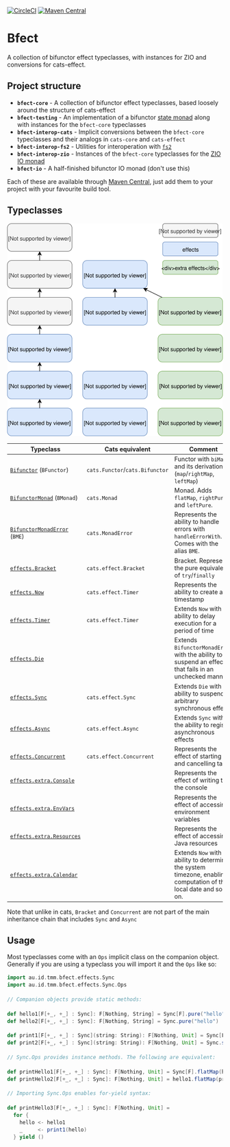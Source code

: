 [![CircleCI](https://circleci.com/gh/tmccarthy/bfect.svg?style=svg)](https://circleci.com/gh/tmccarthy/bfect)
[![Maven Central](https://img.shields.io/maven-central/v/au.id.tmm.bfect/bfect-core_2.13.svg)](https://repo.maven.apache.org/maven2/au/id/tmm/bfect/bfect-core_2.13/)

# Bfect

A collection of bifunctor effect typeclasses, with instances for ZIO and conversions for cats-effect.

## Project structure

* **`bfect-core`** - A collection of bifunctor effect typeclasses, based loosely around the structure of cats-effect
* **`bfect-testing`** - An implementation of a bifunctor [state monad](https://typelevel.org/cats/datatypes/state.html) along with instances for the `bfect-core` typeclasses
* **`bfect-interop-cats`** - Implicit conversions between the `bfect-core` typeclasses and their analogs in `cats-core` and `cats-effect`
* **`bfect-interop-fs2`** - Utilities for interoperation with [`fs2`](https://github.com/functional-streams-for-scala/fs2/)
* **`bfect-interop-zio`** - Instances of the `bfect-core` typeclasses for the [ZIO IO monad](https://github.com/zio/zio)
* **`bfect-io`** - A half-finished bifunctor IO monad (don't use this)

Each of these are available through [Maven Central](https://repo.maven.apache.org/maven2/au/id/tmm/bfect/), just add them to your project with your favourite build tool.

## Typeclasses

![](typeclass-hierarchy.svg)

Typeclass | Cats equivalent | Comment |
----------|-----------------|---------|
[`Bifunctor`](core/src/main/scala/au/id/tmm/bfect/Bifunctor.scala) (`BFunctor`) | `cats.Functor`/`cats.Bifunctor` | Functor with `biMap` and its derivations (`map`/`rightMap`, `leftMap`) |
[`BifunctorMonad`](core/src/main/scala/au/id/tmm/bfect/BifunctorMonad.scala) (`BMonad`) | `cats.Monad` | Monad. Adds `flatMap`, `rightPure` and `leftPure`. |
[`BifunctorMonadError`](core/src/main/scala/au/id/tmm/bfect/BifunctorMonadError.scala) (`BME`) | `cats.MonadError` | Represents the ability to handle errors with `handleErrorWith`. Comes with the alias `BME`. |
[`effects.Bracket`](core/src/main/scala/au/id/tmm/bfect/effects/Bracket.scala) | `cats.effect.Bracket` | Bracket. Represents the pure equivalent of `try`/`finally` |
[`effects.Now`](core/src/main/scala/au/id/tmm/bfect/effects/Now.scala) | `cats.effect.Timer` | Represents the ability to create a timestamp |
[`effects.Timer`](core/src/main/scala/au/id/tmm/bfect/effects/Timer.scala) | `cats.effect.Timer` | Extends `Now` with the ability to delay execution for a period of time |
[`effects.Die`](core/src/main/scala/au/id/tmm/bfect/effects/Die.scala) | | Extends `BifunctorMonadError` with the ability to suspend an effect that fails in an unchecked manner |
[`effects.Sync`](core/src/main/scala/au/id/tmm/bfect/effects/Sync.scala) | `cats.effect.Sync` | Extends `Die` with the ability to suspend arbitrary synchronous effects |
[`effects.Async`](core/src/main/scala/au/id/tmm/bfect/effects/Async.scala) | `cats.effect.Async` | Extends `Sync` with the ability to register asynchronous effects |
[`effects.Concurrent`](core/src/main/scala/au/id/tmm/bfect/effects/Concurrent.scala) | `cats.effect.Concurrent` | Represents the effect of starting and cancelling tasks |
[`effects.extra.Console`](core/src/main/scala/au/id/tmm/bfect/effects/extra/Console.scala) | | Represents the effect of writing to the console |
[`effects.extra.EnvVars`](core/src/main/scala/au/id/tmm/bfect/effects/extra/EnvVars.scala) | | Represents the effect of accessing environment variables |
[`effects.extra.Resources`](core/src/main/scala/au/id/tmm/bfect/effects/extra/Resources.scala) | | Represents the effect of accessing Java resources |
[`effects.extra.Calendar`](core/src/main/scala/au/id/tmm/bfect/effects/extra/Calendar.scala) | | Extends `Now` with the ability to determine the system timezone, enabling computation of the local date and so on. |

Note that unlike in cats, `Bracket` and `Concurrent` are not part of the main inheritance chain that includes `Sync` and `Async`

## Usage

Most typeclasses come with an `Ops` implicit class on the companion object. Generally if you are using
a typeclass you will import it and the `Ops` like so:

```scala
import au.id.tmm.bfect.effects.Sync
import au.id.tmm.bfect.effects.Sync.Ops

// Companion objects provide static methods:

def hello1[F[+_, +_] : Sync]: F[Nothing, String] = Sync[F].pure("hello")
def hello2[F[+_, +_] : Sync]: F[Nothing, String] = Sync.pure("hello")

def print1[F[+_, +_] : Sync](string: String): F[Nothing, Unit] = Sync[F].sync(println(string))
def print2[F[+_, +_] : Sync](string: String): F[Nothing, Unit] = Sync.sync(println(string))

// Sync.Ops provides instance methods. The following are equivalent:

def printHello1[F[+_, +_] : Sync]: F[Nothing, Unit] = Sync[F].flatMap(hello1)(print1)
def printHello2[F[+_, +_] : Sync]: F[Nothing, Unit] = hello1.flatMap(print1)

// Importing Sync.Ops enables for-yield syntax:

def printHello3[F[+_, +_] : Sync]: F[Nothing, Unit] =
  for {
    hello <- hello1
    _     <- print1(hello)
  } yield ()

```

